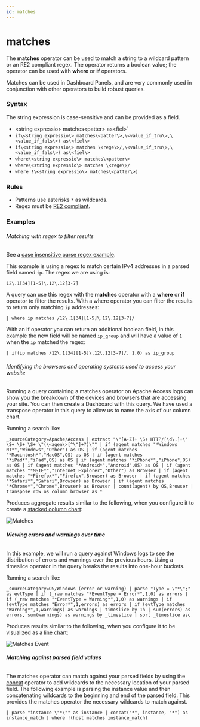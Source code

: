 ```yaml
---
id: matches
---
```


# matches

The **matches** operator can be used to match a string to a
wildcard pattern or an RE2 compliant regex. The operator returns a
boolean value; the operator can be used
with **where** or **if** operators.

Matches can be used in Dashboard Panels, and are very commonly used in
conjunction with other operators to build robust queries.

### Syntax

The string expression is case-sensitive and can be provided as a field.

* \<string expressio\> matches\<patter\> as\<fiel\>`
* `if\<string expressio\> matches\<patter\>,\<value_if_tru\>,\<value_if_fals\>) as\<fiel\>`
* `if\<string expressio\> matches \<rege\>/,\<value_if_tru\>,\<value_if_fals\>) as\<fiel\>`
* `where\<string expressio\> matches\<patter\>`
* `where\<string expressio\> matches \<rege\>/ `
* `where !\<string expressio\> matches\<patter\>)`

### Rules

* Patterns use asterisks `*` as wildcards.
* Regex must be [RE2
    compliant](https://github.com/google/re2/wiki/Syntax "https://github.com/google/re2/wiki/Syntax").

### Examples

###### Matching with regex to filter results

See a [case insensitive parse regex
example](../parse-operators/02-Parse-Variable-Patterns-Using-Regex.md "Parse Variable Patterns Using Regex").

This example is using a regex to match certain IPv4 addresses in a
parsed field named `ip`. The regex we are using is:

`12\.1[34][1-5]\.12\.12[3-7]`

A query can use this regex with the **matches** operator with a
**where** or **if** operator to filter the results. With a where
operator you can filter the results to return only matching `ip`
addresses:

`| where ip matches /12\.1[34][1-5]\.12\.12[3-7]/`

With an if operator you can return an additional boolean field, in this
example the new field will be named `ip_group` and will have a value of
`1` when the `ip` matched the regex:

`| if(ip matches /12\.1[34][1-5]\.12\.12[3-7]/, 1,0) as ip_group`

###### Identifying the browsers and operating systems used to access your website

Running a query containing a matches operator on Apache Access logs can
show you the breakdown of the devices and browsers that are accessing
your site. You can then create a Dashboard with this query. We have used a
transpose operator in this query to allow us to name the axis of our
column chart.

Running a search like:

`_sourceCategory=Apache/Access | extract "\"[A-Z]+ \S+ HTTP/[\d\.]+\" \S+ \S+ \S+ \"(\<agen\>[^\"]+?)\"" | if (agent matches "*Windows NT*","Windows","Other") as OS | if (agent matches "*Macintosh*","MacOS",OS) as OS | if (agent matches "*iPad*","iPad",OS) as OS | if (agent matches "*iPhone*","iPhone",OS) as OS | if (agent matches "*Android*","Android",OS) as OS | if (agent matches "*MSIE*","Internet Explorer","Other") as Browser | if (agent matches "*Firefox*","Firefox",Browser) as Browser | if (agent matches "*Safari*","Safari",Browser) as Browser | if (agent matches "*Chrome*","Chrome",Browser) as Browser | count(agent) by OS,Browser | transpose row os column browser as *`

Produces aggregate results similar to the following, when you configure
it to create a [stacked column
chart](../../../Visualizations-and-Alerts/Dashboards/Chart-Panel-Types/Column-Charts.md "Column Charts"):

![Matches](../../static/img/search-query-language/search-operators/matches/matches.png)

###### **Viewing errors and warnings over time**

In this example, we will run a query against Windows logs to see the
distribution of errors and warnings over the previous hours. Using a
timeslice operator in the query breaks the results into one-hour
buckets.

Running a search like:

`_sourceCategory=OS/Windows (error or warning) | parse "Type = \"*\";" as evtType | if (_raw matches "*EventType = Error*",1,0) as errors | if (_raw matches "*EventType = Warning*",1,0) as warnings | if (evtType matches "Error*",1,errors) as errors | if (evtType matches "Warning*",1,warnings) as warnings | timeslice by 1h | sum(errors) as errors, sum(warnings) as warnings by _timeslice | sort _timeslice asc`

Produces results similar to the following, when you configure it to be
visualized as a [line
chart](../../../Visualizations-and-Alerts/Dashboards/Chart-Panel-Types/Line-Charts.md "Line Charts"):

![Matches
Event](../../static/img/search-query-language/search-operators/matches/Matches_Ex.png)

###### **Matching against parsed field values**

The matches operator can match against your parsed fields by using the
[concat](concat.md "concat") operator to add wildcards to the necessary
location of your parsed field. The following example is parsing the
instance value and then concatenating wildcards to the beginning and end
of the parsed field. This provides the matches operator the necessary
wildcards to match against.

`| parse "instance \"*\"" as instance | concat("*", instance, "*") as instance_match | where !(host matches instance_match)`
